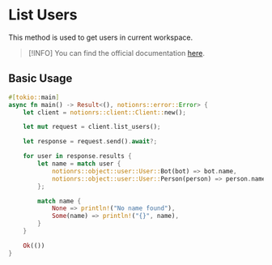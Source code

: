 # List Users

This method is used to get users in current workspace.

> [!INFO]
> You can find the official documentation [here](https://developers.notion.com/reference/get-users).

## Basic Usage

```rs
#[tokio::main]
async fn main() -> Result<(), notionrs::error::Error> {
    let client = notionrs::client::Client::new();

    let mut request = client.list_users();

    let response = request.send().await?;

    for user in response.results {
        let name = match user {
            notionrs::object::user::User::Bot(bot) => bot.name,
            notionrs::object::user::User::Person(person) => person.name,
        };

        match name {
            None => println!("No name found"),
            Some(name) => println!("{}", name),
        }
    }

    Ok(())
}
```
